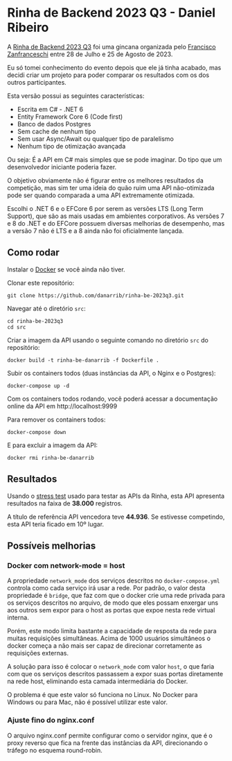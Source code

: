 # Rinha de Backend 2023 Q3 - Daniel Ribeiro

A [Rinha de Backend 2023 Q3](https://github.com/zanfranceschi/rinha-de-backend-2023-q3) foi uma gincana organizada pelo [Francisco Zanfranceschi](https://github.com/zanfranceschi) entre 28 de Julho e 25 de Agosto de 2023.

Eu só tomei conhecimento do evento depois que ele já tinha acabado, mas decidi criar um projeto para poder comparar os resultados com os dos outros participantes.

Esta versão possui as seguintes características:
* Escrita em C# - .NET 6
* Entity Framework Core 6 (Code first)
* Banco de dados Postgres
* Sem cache de nenhum tipo
* Sem usar Async/Await ou qualquer tipo de paralelismo
* Nenhum tipo de otimização avançada

Ou seja: É a API em C# mais simples que se pode imaginar. Do tipo que um desenvolvedor iniciante poderia fazer.

O objetivo obviamente não é figurar entre os melhores resultados da competição, mas sim ter uma ideia do quão ruim uma API não-otimizada pode ser quando comparada a uma API extremamente otimizada.

Escolhi o .NET 6 e o EFCore 6 por serem as versões LTS (Long Term Support), que são as mais usadas em ambientes corporativos. As versões 7 e 8 do .NET e do EFCore possuem diversas melhorias de desempenho, mas a versão 7 não é LTS e a 8 ainda não foi oficialmente lançada.

## Como rodar

Instalar o [Docker](https://www.docker.com/) se você ainda não tiver.

Clonar este repositório: 
```
git clone https://github.com/danarrib/rinha-be-2023q3.git
```

Navegar até o diretório ```src```:
```
cd rinha-be-2023q3
cd src
```

Criar a imagem da API usando o seguinte comando no diretório ```src``` do repositório:
```
docker build -t rinha-be-danarrib -f Dockerfile .
```

Subir os containers todos (duas instâncias da API, o Nginx e o Postgres):
```
docker-compose up -d
```

Com os containers todos rodando, você poderá acessar a documentação online da API em http://localhost:9999

Para remover os containers todos:
```
docker-compose down
```

E para excluir a imagem da API:
```
docker rmi rinha-be-danarrib
```

## Resultados

Usando o [stress test](https://github.com/zanfranceschi/rinha-de-backend-2023-q3/tree/main/stress-test) usado para testar as APIs da Rinha, esta API apresenta resultados na faixa de **38.000** registros.

A título de referência API vencedora teve **44.936**. Se estivesse competindo, esta API teria ficado em 10º lugar.

## Possíveis melhorias

### Docker com network-mode = host

A propriedade ```network_mode``` dos serviços descritos no ```docker-compose.yml``` controla como cada serviço irá usar a rede. Por padrão, o valor desta propriedade é ```bridge```, que faz com que o docker crie uma rede privada para os serviços descritos no arquivo, de modo que eles possam enxergar uns aos outros sem expor para o host as portas que expoe nesta rede virtual interna.

Porém, este modo limita bastante a capacidade de resposta da rede para muitas requisições simultâneas. Acima de 1000 usuários simultâneos o docker começa a não mais ser capaz de direcionar corretamente as requisições externas.

A solução para isso é colocar o ```network_mode``` com valor ```host```, o que faria com que os serviços descritos passassem a expor suas portas diretamente na rede host, eliminando esta camada intermediária do Docker.

O problema é que este valor só funciona no Linux. No Docker para Windows ou para Mac, não é possível utilizar este valor.

### Ajuste fino do nginx.conf

O arquivo nginx.conf permite configurar como o servidor nginx, que é o proxy reverso que fica na frente das instâncias da API, direcionando o tráfego no esquema round-robin.

